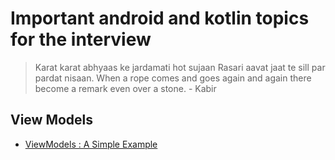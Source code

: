 # Important android and kotlin topics for the interview
> Karat karat abhyaas ke jardamati hot sujaan Rasari aavat jaat te sill par pardat nisaan. When a rope comes and goes again and again there become a remark even over a stone. - Kabir
## View Models
- [ViewModels : A Simple Example](https://medium.com/androiddevelopers/viewmodels-a-simple-example-ed5ac416317e)